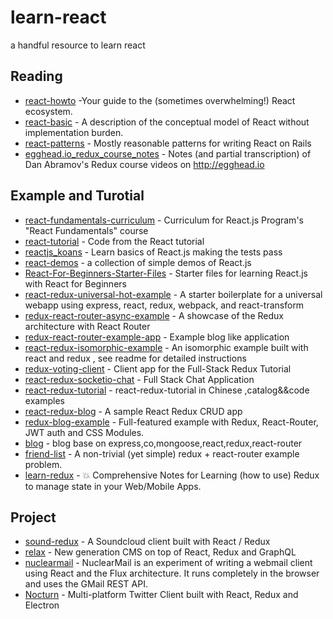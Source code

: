 # learn-react
a handful resource to learn react

## Reading

* [react-howto](https://github.com/petehunt/react-howto) -Your guide to the (sometimes overwhelming!) React ecosystem.
* [react-basic](https://github.com/reactjs/react-basic) - A description of the conceptual model of React without implementation burden.
* [react-patterns](https://github.com/planningcenter/react-patterns) - Mostly reasonable patterns for writing React on Rails
* [egghead.io_redux_course_notes](https://github.com/tayiorbeii/egghead.io_redux_course_notes) - Notes (and partial transcription) of Dan Abramov's Redux course videos on http://egghead.io

## Example and Turotial
* [react-fundamentals-curriculum](https://github.com/ReactjsProgram/react-fundamentals-curriculum) - Curriculum for React.js Program's "React Fundamentals" course
* [react-tutorial](https://github.com/reactjs/react-tutorial) - Code from the React tutorial
* [reactjs_koans](https://github.com/arkency/reactjs_koans) - Learn basics of React.js making the tests pass
* [react-demos](https://github.com/ruanyf/react-demos) - a collection of simple demos of React.js
* [React-For-Beginners-Starter-Files](https://github.com/wesbos/React-For-Beginners-Starter-Files) - Starter files for learning React.js with React for Beginners
* [react-redux-universal-hot-example](https://github.com/erikras/react-redux-universal-hot-example) - A starter boilerplate for a universal webapp using express, react, redux, webpack, and react-transform
* [redux-react-router-async-example](https://github.com/emmenko/redux-react-router-async-example) - A showcase of the Redux architecture with React Router
* [redux-react-router-example-app](https://github.com/knowbody/redux-react-router-example-app) - Example blog like application
* [react-redux-isomorphic-example](https://github.com/coodoo/react-redux-isomorphic-example) - An isomorphic example built with react and redux , see readme for detailed instructions
* [redux-voting-client](https://github.com/teropa/redux-voting-client) - Client app for the Full-Stack Redux Tutorial
* [react-redux-socketio-chat](https://github.com/raineroviir/react-redux-socketio-chat) - Full Stack Chat Application
* [react-redux-tutorial](https://github.com/lewis617/react-redux-tutorial) - react-redux-tutorial in Chinese ,catalog&&code examples
* [react-redux-blog](https://github.com/rajaraodv/react-redux-blog) - A sample React Redux CRUD app
* [redux-blog-example](https://github.com/GetExpert/redux-blog-example) - Full-featured example with Redux, React-Router, JWT auth and CSS Modules.
* [blog](https://github.com/mhbseal/blog) - blog base on express,co,mongoose,react,redux,react-router
* [friend-list](https://github.com/DerekCuevas/friend-list) - A non-trivial (yet simple) redux + react-router example problem.
* [learn-redux](https://github.com/dwyl/learn-redux) - 💥 Comprehensive Notes for Learning (how to use) Redux to manage state in your Web/Mobile Apps.


## Project

* [sound-redux](https://github.com/andrewngu/sound-redux) - A Soundcloud client built with React / Redux
* [relax](https://github.com/relax/relax) - New generation CMS on top of React, Redux and GraphQL
* [nuclearmail](https://github.com/ianobermiller/nuclearmail) - NuclearMail is an experiment of writing a webmail client using React and the Flux architecture. It runs completely in the browser and uses the GMail REST API.
* [Nocturn](https://github.com/k0kubun/Nocturn) - Multi-platform Twitter Client built with React, Redux and Electron





